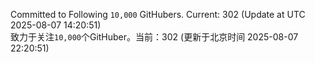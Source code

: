 Committed to Following `10,000` GitHubers. Current: <!-- FOLLOWING_COUNT -->302<!-- FOLLOWING_COUNT --> (Update at UTC <!-- LAST_UPDATED -->2025-08-07 14:20:51<!-- LAST_UPDATED -->)<br>
致力于关注`10,000`个GitHuber。当前：<!-- FOLLOWING_COUNT -->302<!-- FOLLOWING_COUNT --> (更新于北京时间 <!-- LAST_UPDATED_CST -->2025-08-07 22:20:51<!-- LAST_UPDATED_CST -->)
